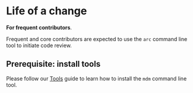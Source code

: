 # Life of a change

**For frequent contributors**.

Frequent and core contributors are expected to use the `arc` command line tool to initiate code review.

## Prerequisite: install tools

Please follow our [Tools](tools.md) guide to learn how to install the `mdm` command line tool.
